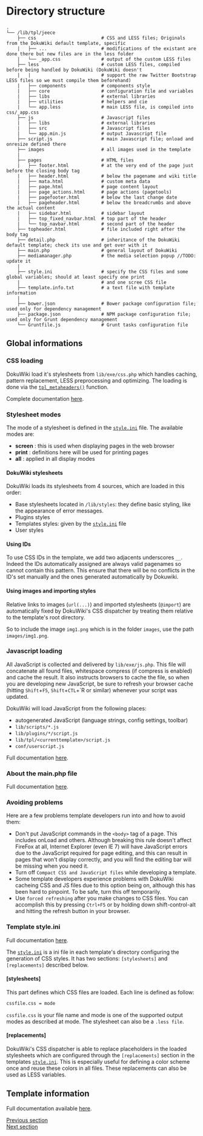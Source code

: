 # Directory structure

```
.
└── /lib/tpl/jeece
    ├── css                        # CSS and LESS files; Originals from the DokuWiki default template, specific
    |   ├── ...                    # modifications of the existant are done there but new files are in the less folder
    |   └── _app.css               # output of the custom LESS files
    ├── less                       # custom LESS files, compiled before being handled by DokuWiki (DokuWiki doesn't
    |   |                          # support the raw Twitter Bootstrap LESS files so we must compile them beforehand)
    |   ├── components             # components style
    |   ├── core                   # configuration file and variables
    |   ├── libs                   # external libraries
    |   ├── utilities              # helpers and cie
    |   └── app.less               # main LESS file, is compiled into css/_app.css
    ├── js                         # Javascript files
    |   ├── libs                   # external libraries
    |   ├── src                    # Javascript files
    |   └── app.min.js             # output Javascript file
    ├── script.js                  # main Javascript file; onload and onresize defined there
    ├── images                     # all images used in the template
    |
    ├── pages                      # HTML files 
    |   ├── footer.html            # at the very end of the page just before the closing body tag
    |   ├── header.html            # below the pagename and wiki title
    |   ├── mata.html              # custom meta data
    |   ├── page.html              # page content layout
    |   ├── page_actions.html      # page actions (pagetools)
    |   ├── pagefooter.html        # below the last change date
    |   ├── pageheader.html        # below the breadcrumbs and above the actual content
    |   ├── sidebar.html           # sidebar layout
    |   ├── top_fixed_navbar.html  # top part of the header
    |   └── top_navbar.html        # second part of the header
    ├── topheader.html             # file included right after the body tag
    ├── detail.php                 # inheritance of the DokuWiki default template; check its use and get over with it
    ├── main.php                   # general layout of DokuWiki
    ├── mediamanager.php           # the media selection popup //TODO: update it
    |
    ├── style.ini                  # specify the CSS files and some global variables; should at least specify one print
    |                              # and one scree CSS file
    ├── template.info.txt          # a text file with template information
    |
    ├── bower.json                 # Bower package configuration file; used only for dependency management
    ├── package.json               # NPM package configuration file; used only for Grunt dependency management
    └── Gruntfile.js               # Grunt tasks configuration file

```

## Global informations

### CSS loading

DokuWiki load it's stylesheets from `lib/exe/css.php` which handles caching, pattern replacement, LESS preprocessing and optimizing. The loading is done via the [`tpl_metaheaders()`](http://xref.dokuwiki.org/reference/dokuwiki/nav.html?_functions/tpl_metaheaders.html) function.

Complete documentation [here](//www.dokuwiki.org/devel:css).


### Stylesheet modes

The mode of a stylesheet is defined in the [`style.ini`](../style.ini) file. The available modes are:

* **screen** : this is used when displaying pages in the web browser
* **print** : definitions here will be used for printing pages
* **all** : applied in all display modes


#### DokuWiki stylesheets

DokuWiki loads its stylesheets from 4 sources, which are loaded in this order:

* Base stylesheets located in `/lib/styles`: they define basic styling, like the appearance of error messages.
* Plugins styles
* Templates styles: given by the [`style.ini`](../style.ini) file
* User styles


#### Using IDs

To use CSS IDs in the template, we add two adjacents underscores `__`. Indeed the IDs automatically assigned are always valid pagenames so cannot contain this pattern. This ensure that there will be no conflicts in the ID's set manually and the ones generated automatically by Dokuwiki.


#### Using images and importing styles

Relative links to images (`url(...)`) and imported stylesheets (`@import`) are automatically fixed by DokuWiki's CSS dispatcher by treating them relative to the template's root directory.

So to include the image `img1.png` which is in the folder `images`, use the path `images/img1.png`.


### Javascript loading

All JavaScript is collected and delivered by `lib/exe/js.php`. This file will concatenate all found files, whitespace compress (if compress is enabled) and cache the result. It also instructs browsers to cache the file, so when you are developing new JavaScript, be sure to refresh your browser cache (hitting `Shift`+`F5`, `Shift`+`CTL`+`R or similar) whenever your script was updated.

DokuWiki will load JavaScript from the following places:

* autogenerated JavaScript (language strings, config settings, toolbar)
* `lib/scripts/*.js`
* `lib/plugins/*/script.js`
* `lib/tpl/<currenttemplate>/script.js`
* `conf/userscript.js`

Full documentation [here](https://www.dokuwiki.org/devel:javascript).


### About the main.php file

Full documentation [here](//www.dokuwiki.org/devel:templates:main.php).


### Avoiding problems

Here are a few problems template developers run into and how to avoid them:

* Don't put JavaScript commands in the `<body>` tag of a page. This includes onLoad and others. Although breaking this rule doesn't affect FireFox at all, Internet Explorer (even IE 7) will have JavaScript errors due to the JavaScript required for page editing, and this can result in pages that won't display correctly, and you will find the editing bar will be missing when you need it.
* Turn off `Compact CSS and JavaScript files` while developing a template.
* Some template developers experience problems with DokuWiki cacheing CSS and JS files due to this option being on, although this has been hard to pinpoint. To be safe, turn this off temporarily.
* Use `forced refreshing` after you make changes to CSS files. You can accomplish this by pressing `Ctrl+F5` or by holding down shift-control-alt and hitting the refresh button in your browser.


### Template style.ini

Full documentation [here](//www.dokuwiki.org/devel:style.ini).

The [`style.ini`](../style.ini) is a ini file in each template's directory configuring the generation of CSS styles. It has two sections: `[stylesheets]` and `[replacements]` described below.

#### [stylesheets]

This part defines which CSS files are loaded. Each line is defined as follow:

```bash
cssfile.css = mode
```

`cssfile.css` is your file name and mode is one of the supported output modes as described at mode. The stylesheet can also be a `.less file`.



#### [replacements]

DokuWiki's CSS dispatcher is able to replace placeholders in the loaded stylesheets which are configured through the `[replacements]` section in the templates [`style.ini`](../style.ini). This is especially useful for defining a color scheme once and reuse these colors in all files. These replacements can also be used as LESS variables.


## Template information

Full documentation available [here](//www.dokuwiki.org/devel:template_info).

[Previous section](dependencies-install.md)<br />
[Next section](getting-started.md)
